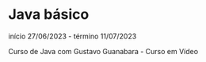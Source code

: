 # Java básico

início 27/06/2023 - término 11/07/2023

 Curso de Java com Gustavo Guanabara - Curso em Vídeo
